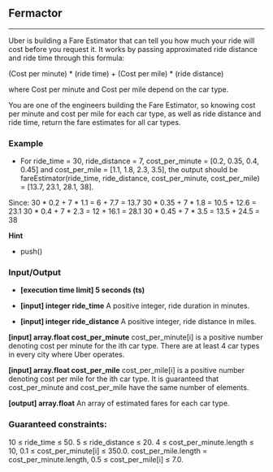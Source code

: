 ## Fermactor
---
Uber is building a Fare Estimator that can tell you how much your ride will cost before you request it. It works by passing approximated ride distance and ride time through this formula:

(Cost per minute) * (ride time) + (Cost per mile) * (ride distance)

where Cost per minute and Cost per mile depend on the car type.

You are one of the engineers building the Fare Estimator, so knowing cost per minute and cost per mile for each car type, as well as ride distance and ride time, return the fare estimates for all car types.

### Example
- For
ride_time = 30,
ride_distance = 7,
cost_per_minute = [0.2, 0.35, 0.4, 0.45] and
cost_per_mile = [1.1, 1.8, 2.3, 3.5], the output should be
fareEstimator(ride_time, ride_distance, cost_per_minute, cost_per_mile) = [13.7, 23.1, 28.1, 38].

Since:
30 * 0.2 + 7 * 1.1 = 6 + 7.7 = 13.7
30 * 0.35 + 7 * 1.8 = 10.5 + 12.6 = 23.1
30 * 0.4 + 7 * 2.3 = 12 + 16.1 = 28.1
30 * 0.45 + 7 * 3.5 = 13.5 + 24.5 = 38

**Hint**
-   push()

### Input/Output
- **[execution time limit] 5 seconds (ts)**
- **[input] integer ride_time**
A positive integer, ride duration in minutes.

- **[input] integer ride_distance**
A positive integer, ride distance in miles.

**[input] array.float cost_per_minute**
cost_per_minute[i] is a positive number denoting cost per minute for the ith car type. There are at least 4 car types in every city where Uber operates.

**[input] array.float cost_per_mile**
cost_per_mile[i] is a positive number denoting cost per mile for the ith car type. It is guaranteed that cost_per_minute and cost_per_mile have the same number of elements.

**[output] array.float**
An array of estimated fares for each car type.

### Guaranteed constraints:
10 ≤ ride_time ≤ 50.
5 ≤ ride_distance ≤ 20.
4 ≤ cost_per_minute.length ≤ 10,
0.1 ≤ cost_per_minute[i] ≤ 350.0.
cost_per_mile.length = cost_per_minute.length,
0.5 ≤ cost_per_mile[i] ≤ 7.0.